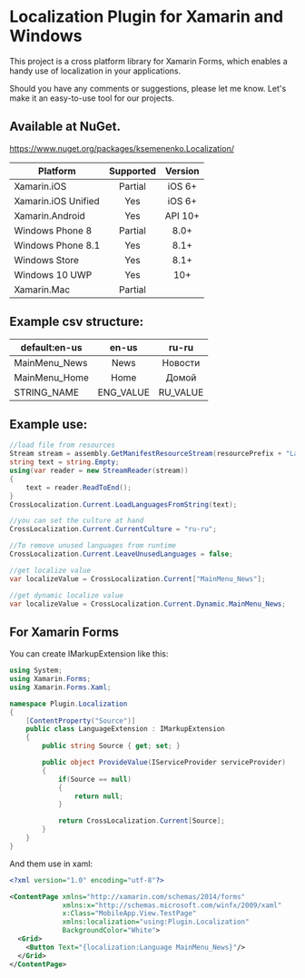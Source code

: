 ﻿# Localization Plugin for Xamarin and Windows
This project is a cross platform library for Xamarin Forms, which enables a handy use of localization in your applications.  


Should you have any comments or suggestions, please let me know. Let's make it an easy-to-use tool for our projects.


## Available at NuGet. 
https://www.nuget.org/packages/ksemenenko.Localization/


|Platform|Supported|Version|
| ------------------- | :-----------: | :------------------: |
|Xamarin.iOS|Partial|iOS 6+|
|Xamarin.iOS Unified|Yes|iOS 6+|
|Xamarin.Android|Yes|API 10+|
|Windows Phone 8|Partial|8.0+|
|Windows Phone 8.1|Yes|8.1+|
|Windows Store|Yes|8.1+|
|Windows 10 UWP|Yes|10+|
|Xamarin.Mac|Partial||



## Example csv structure:
|default:en-us|en-us|ru-ru|
| ------------------- | :-----------: | :------------------: |
|MainMenu_News|News|Новости|
|MainMenu_Home|Home|Домой|
|STRING_NAME|ENG_VALUE|RU_VALUE|


## Example use:

```cs
//load file from resources
Stream stream = assembly.GetManifestResourceStream(resourcePrefix + "Languages.csv");
string text = string.Empty;
using(var reader = new StreamReader(stream))
{
    text = reader.ReadToEnd();
}
CrossLocalization.Current.LoadLanguagesFromString(text);

//you can set the culture at hand
CrossLocalization.Current.CurrentCulture = "ru-ru";

//To remove unused languages from runtime
CrossLocalization.Current.LeaveUnusedLanguages = false;

//get localize value
var localizeValue = CrossLocalization.Current["MainMenu_News"];

//get dynamic localize value
var localizeValue = CrossLocalization.Current.Dynamic.MainMenu_News;

```

## For Xamarin Forms 
You can create IMarkupExtension like this:
```cs
using System;
using Xamarin.Forms;
using Xamarin.Forms.Xaml;

namespace Plugin.Localization
{
    [ContentProperty("Source")]
    public class LanguageExtension : IMarkupExtension
    {
        public string Source { get; set; }

        public object ProvideValue(IServiceProvider serviceProvider)
        {
            if(Source == null)
            {
                return null;
            }

            return CrossLocalization.Current[Source];
        }
    }
}
```

And them use in xaml:
```xml
<?xml version="1.0" encoding="utf-8"?>

<ContentPage xmlns="http://xamarin.com/schemas/2014/forms"
             xmlns:x="http://schemas.microsoft.com/winfx/2009/xaml"
             x:Class="MobileApp.View.TestPage"
             xmlns:localization="using:Plugin.Localization"
             BackgroundColor="White">
  <Grid>
    <Button Text="{localization:Language MainMenu_News}"/>
  </Grid>
</ContentPage>
```